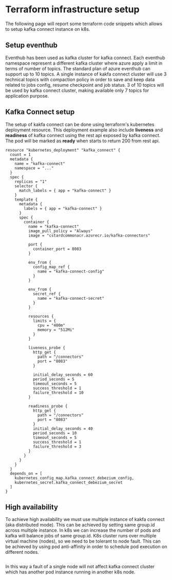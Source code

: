 # Terraform infrastructure setup
The following page will report some terraform code snippets which allows to setup kafka connect instance on k8s.

## Setup eventhub
Eventhub has been used as kafka cluster for kafka connect. Each eventhub namespace represent a different kafka cluster where azure apply a limit in terms of number of topics. The standard plan of azure eventhub can support up to 10 topics. A single instance of kakfa connect cluster will use 3 technical topics
with compaction policy in order to save and keep data related to jobs config, resume checkpoint and job status. 3 of 10 topics will be
used by kafka connect cluster, making available only 7 topics for application purpose.

## Kafka Connect setup
The setup of kakfa connect can be done using terraform's kubernetes deployment resource. This deployment example also include
**liveness** and **readiness** of kafka connect using the rest api exposed by kafka connect. The pod will be marked as **ready** when starts to return 200 from rest api.

```hcl
resource "kubernetes_deployment" "kafka_connect" {
  count = 1
  metadata {
    name = "kafka-connect"
    namespace = "..."
  }
  spec {
    replicas = "1"
    selector {
      match_labels = { app = "kafka-connect" }
    }
    template {
      metadata {
        labels = { app = "kafka-connect" }
      }
      spec {
        container {
          name = "kafka-connect"
          image_pull_policy = "Always"
          image = "cstardcommonacr.azurecr.io/kafka-connectors"

          port {
            container_port = 8083
          }

          env_from {
            config_map_ref {
              name = "kafka-connect-config"
            }
          }

          env_from {
            secret_ref {
              name = "kafka-connect-secret"
            }
          }

          resources {
            limits = {
              cpu = "400m"
              memory = "512Mi"
            }
          }

          liveness_probe {
            http_get {
              path = "/connectors"
              port = "8083"
            }

            initial_delay_seconds = 60
            period_seconds = 5
            timeout_seconds = 5
            success_threshold = 1
            failure_threshold = 10
          }

          readiness_probe {
            http_get {
              path = "/connectors"
              port = "8083"
            }
            initial_delay_seconds = 40
            period_seconds = 10
            timeout_seconds = 5
            success_threshold = 1
            failure_threshold = 3
          }
        }
      }
    }
  }
  depends_on = [
    kubernetes_config_map.kafka_connect_debezium_config,
    kubernetes_secret.kafka_connect_debezium_secret
  ]
}
```

## High availability
To achieve high availability we must use multiple instance of kakfa connect (aka distributed mode). This can be
achieved by setting same group.id across multiple instance. In k8s we can increase the number of pods and kafka will
balance jobs of same group.id.
K8s cluster runs over multiple virtual machine (nodes), so we need to be tolerant to node fault. This can be achieved by using
pod anti-affinity in order to schedule pod execution on different nodes. 
```yaml

```

In this way a fault of a single node will not affect kafka
connect cluster which has another pod instance running in another k8s node.